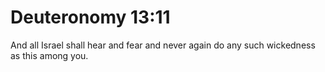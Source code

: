 # Deuteronomy 13:11

And all Israel shall hear and fear and never again do any such wickedness as this among you.
